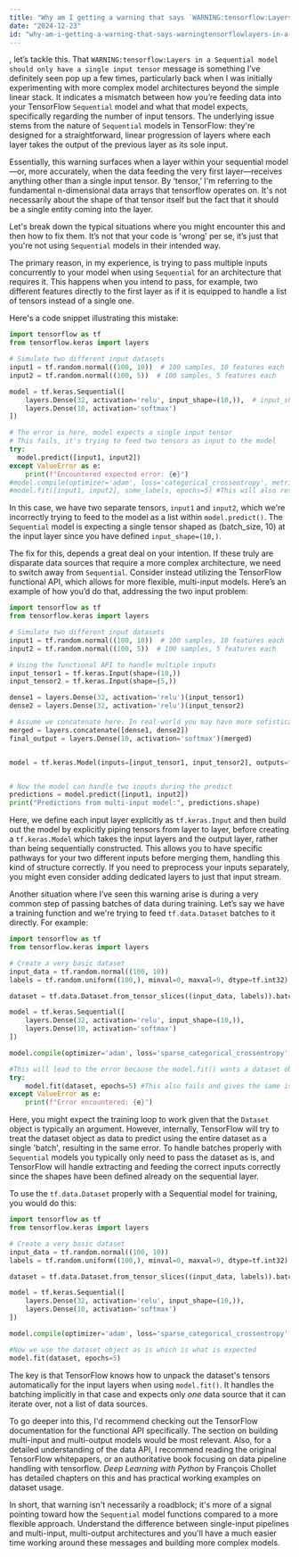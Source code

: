 ```yaml
---
title: "Why am I getting a warning that says `WARNING:tensorflow:Layers in a Sequential model should only have a single input tensor`?"
date: "2024-12-23"
id: "why-am-i-getting-a-warning-that-says-warningtensorflowlayers-in-a-sequential-model-should-only-have-a-single-input-tensor"
---
```


, let’s tackle this. That `WARNING:tensorflow:Layers in a Sequential model should only have a single input tensor` message is something I’ve definitely seen pop up a few times, particularly back when I was initially experimenting with more complex model architectures beyond the simple linear stack. It indicates a mismatch between how you’re feeding data into your TensorFlow `Sequential` model and what that model expects, specifically regarding the number of input tensors. The underlying issue stems from the nature of `Sequential` models in TensorFlow: they're designed for a straightforward, linear progression of layers where each layer takes the output of the previous layer as its sole input.

Essentially, this warning surfaces when a layer within your sequential model—or, more accurately, when the data feeding the very first layer—receives anything other than a single input tensor. By ‘tensor,’ I'm referring to the fundamental n-dimensional data arrays that tensorflow operates on. It's not necessarily about the shape of that tensor itself but the fact that it should be a single entity coming into the layer.

Let's break down the typical situations where you might encounter this and then how to fix them. It’s not that your code is 'wrong' per se, it’s just that you're not using `Sequential` models in their intended way.

The primary reason, in my experience, is trying to pass multiple inputs concurrently to your model when using `Sequential` for an architecture that requires it. This happens when you intend to pass, for example, two different features directly to the first layer as if it is equipped to handle a list of tensors instead of a single one.

Here's a code snippet illustrating this mistake:

```python
import tensorflow as tf
from tensorflow.keras import layers

# Simulate two different input datasets
input1 = tf.random.normal((100, 10))  # 100 samples, 10 features each
input2 = tf.random.normal((100, 5))  # 100 samples, 5 features each

model = tf.keras.Sequential([
    layers.Dense(32, activation='relu', input_shape=(10,)),  # input_shape only defines shape for a single input
    layers.Dense(10, activation='softmax')
])

# The error is here, model expects a single input tensor
# This fails, it's trying to feed two tensors as input to the model
try:
  model.predict([input1, input2])
except ValueError as e:
    print(f"Encountered expected error: {e}")
#model.compile(optimizer='adam', loss='categorical_crossentropy', metrics=['accuracy'])
#model.fit([input1, input2], some_labels, epochs=5) #This will also result in the same error, not an issue specific to predict

```

In this case, we have two separate tensors, `input1` and `input2`, which we're incorrectly trying to feed to the model as a list within `model.predict()`. The `Sequential` model is expecting a single tensor shaped as (batch_size, 10) at the input layer since you have defined `input_shape=(10,)`.

The fix for this, depends a great deal on your intention. If these truly are disparate data sources that require a more complex architecture, we need to switch away from `Sequential`. Consider instead utilizing the TensorFlow functional API, which allows for more flexible, multi-input models. Here’s an example of how you’d do that, addressing the two input problem:

```python
import tensorflow as tf
from tensorflow.keras import layers

# Simulate two different input datasets
input1 = tf.random.normal((100, 10))  # 100 samples, 10 features each
input2 = tf.random.normal((100, 5))  # 100 samples, 5 features each

# Using the functional API to handle multiple inputs
input_tensor1 = tf.keras.Input(shape=(10,))
input_tensor2 = tf.keras.Input(shape=(5,))

dense1 = layers.Dense(32, activation='relu')(input_tensor1)
dense2 = layers.Dense(32, activation='relu')(input_tensor2)

# Assume we concatenate here. In real-world you may have more sofisticated merging techniques
merged = layers.concatenate([dense1, dense2])
final_output = layers.Dense(10, activation='softmax')(merged)


model = tf.keras.Model(inputs=[input_tensor1, input_tensor2], outputs=final_output)


# Now the model can handle two inputs during the predict
predictions = model.predict([input1, input2])
print("Predictions from multi-input model:", predictions.shape)
```

Here, we define each input layer explicitly as `tf.keras.Input` and then build out the model by explicitly piping tensors from layer to layer, before creating a `tf.keras.Model` which takes the input layers and the output layer, rather than being sequentially constructed. This allows you to have specific pathways for your two different inputs before merging them, handling this kind of structure correctly. If you need to preprocess your inputs separately, you might even consider adding dedicated layers to just that input stream.

Another situation where I’ve seen this warning arise is during a very common step of passing batches of data during training. Let’s say we have a training function and we're trying to feed `tf.data.Dataset` batches to it directly. For example:

```python
import tensorflow as tf
from tensorflow.keras import layers

# Create a very basic dataset
input_data = tf.random.normal((100, 10))
labels = tf.random.uniform((100,), minval=0, maxval=9, dtype=tf.int32)

dataset = tf.data.Dataset.from_tensor_slices((input_data, labels)).batch(32)

model = tf.keras.Sequential([
    layers.Dense(32, activation='relu', input_shape=(10,)),
    layers.Dense(10, activation='softmax')
])

model.compile(optimizer='adam', loss='sparse_categorical_crossentropy', metrics=['accuracy'])

#This will lead to the error because the model.fit() wants a dataset object not multiple inputs
try:
    model.fit(dataset, epochs=5) #This also fails and gives the same issue
except ValueError as e:
    print(f"Error encountered: {e}")


```

Here, you might expect the training loop to work given that the `Dataset` object is typically an argument. However, internally, TensorFlow will try to treat the dataset object as data to predict using the entire dataset as a single 'batch', resulting in the same error. To handle batches properly with `Sequential` models you typically only need to pass the dataset as is, and TensorFlow will handle extracting and feeding the correct inputs correctly since the shapes have been defined already on the sequential layer.

To use the `tf.data.Dataset` properly with a Sequential model for training, you would do this:

```python
import tensorflow as tf
from tensorflow.keras import layers

# Create a very basic dataset
input_data = tf.random.normal((100, 10))
labels = tf.random.uniform((100,), minval=0, maxval=9, dtype=tf.int32)

dataset = tf.data.Dataset.from_tensor_slices((input_data, labels)).batch(32)

model = tf.keras.Sequential([
    layers.Dense(32, activation='relu', input_shape=(10,)),
    layers.Dense(10, activation='softmax')
])

model.compile(optimizer='adam', loss='sparse_categorical_crossentropy', metrics=['accuracy'])

#Now we use the dataset object as is which is what is expected
model.fit(dataset, epochs=5)


```

The key is that TensorFlow knows how to unpack the dataset's tensors automatically for the input layers when using `model.fit()`. It handles the batching implicitly in that case and expects only *one* data source that it can iterate over, not a list of data sources.

To go deeper into this, I'd recommend checking out the TensorFlow documentation for the functional API specifically. The section on building multi-input and multi-output models would be most relevant. Also, for a detailed understanding of the data API, I recommend reading the original TensorFlow whitepapers, or an authoritative book focusing on data pipeline handling with tensorflow. *Deep Learning with Python* by François Chollet has detailed chapters on this and has practical working examples on dataset usage.

In short, that warning isn't necessarily a roadblock; it's more of a signal pointing toward how the `Sequential` model functions compared to a more flexible approach. Understand the difference between single-input pipelines and multi-input, multi-output architectures and you'll have a much easier time working around these messages and building more complex models.
